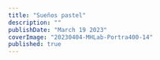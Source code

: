 ```yaml
---
title: "Sueños pastel"
description: ""
publishDate: "March 19 2023"
coverImage: "20230404-MHLab-Portra400-14"
published: true
---
```


